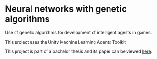 # Neural networks with genetic algorithms
Use of genetic algorithms for development of intelligent agents in games.

This project uses the [Unity Machine Learning Agents Toolkit](https://github.com/Unity-Technologies/ml-agents).

This project is part of a bachelor thesis and its paper can be viewed [here](https://repozitorij.uni-lj.si/IzpisGradiva.php?id=109541).
